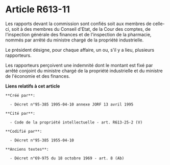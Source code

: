 # Article R613-11

Les rapports devant la commission sont confiés soit aux membres de celle-ci, soit à des membres du Conseil d'Etat, de la Cour
des comptes, de l'inspection générale des finances et de l'inspection de la pharmacie, nommés par arrêté du ministre chargé
de la propriété industrielle.

Le président désigne, pour chaque affaire, un ou, s'il y a lieu, plusieurs rapporteurs.

Les rapporteurs perçoivent une indemnité dont le montant est fixé par arrêté conjoint du ministre chargé de la propriété
industrielle et du ministre de l'économie et des finances.

**Liens relatifs à cet article**

	**Créé par**:

	  - Décret n°95-385 1995-04-10 annexe JORF 13 avril 1995

	**Cité par**:

	  - Code de la propriété intellectuelle - art. R613-25-2 (V)

	**Codifié par**:

	  - Décret n°95-385 1955-04-10

	**Anciens textes**:

	  - Décret n°69-975 du 18 octobre 1969 - art. 8 (Ab)
